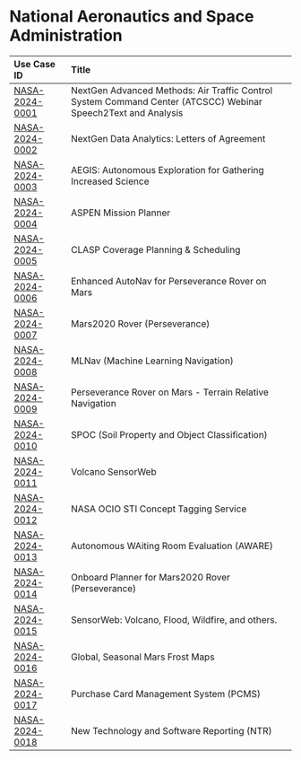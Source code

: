 # National Aeronautics and Space Administration
| Use Case ID | Title |
|:----------- |:----- |
| [NASA-2024-0001](<../individual/NASA-2024-0001.md>) | NextGen Advanced Methods: Air Traffic Control System Command Center (ATCSCC) Webinar Speech2Text and Analysis |
| [NASA-2024-0002](<../individual/NASA-2024-0002.md>) | NextGen Data Analytics: Letters of Agreement |
| [NASA-2024-0003](<../individual/NASA-2024-0003.md>) | AEGIS: Autonomous Exploration for Gathering Increased Science |
| [NASA-2024-0004](<../individual/NASA-2024-0004.md>) | ASPEN Mission Planner |
| [NASA-2024-0005](<../individual/NASA-2024-0005.md>) | CLASP Coverage Planning & Scheduling |
| [NASA-2024-0006](<../individual/NASA-2024-0006.md>) | Enhanced AutoNav for Perseverance Rover on Mars |
| [NASA-2024-0007](<../individual/NASA-2024-0007.md>) | Mars2020 Rover (Perseverance) |
| [NASA-2024-0008](<../individual/NASA-2024-0008.md>) | MLNav (Machine Learning Navigation) |
| [NASA-2024-0009](<../individual/NASA-2024-0009.md>) | Perseverance Rover on Mars - Terrain Relative Navigation |
| [NASA-2024-0010](<../individual/NASA-2024-0010.md>) | SPOC (Soil Property and Object Classification) |
| [NASA-2024-0011](<../individual/NASA-2024-0011.md>) | Volcano SensorWeb |
| [NASA-2024-0012](<../individual/NASA-2024-0012.md>) | NASA OCIO STI Concept Tagging Service |
| [NASA-2024-0013](<../individual/NASA-2024-0013.md>) | Autonomous WAiting Room Evaluation (AWARE) |
| [NASA-2024-0014](<../individual/NASA-2024-0014.md>) | Onboard Planner for Mars2020 Rover (Perseverance) |
| [NASA-2024-0015](<../individual/NASA-2024-0015.md>) | SensorWeb: Volcano, Flood, Wildfire, and others. |
| [NASA-2024-0016](<../individual/NASA-2024-0016.md>) | Global, Seasonal Mars Frost Maps |
| [NASA-2024-0017](<../individual/NASA-2024-0017.md>) | Purchase Card Management System (PCMS) |
| [NASA-2024-0018](<../individual/NASA-2024-0018.md>) | New Technology and Software Reporting (NTR) |